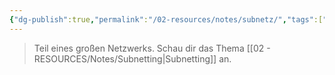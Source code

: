 ```yaml
---
{"dg-publish":true,"permalink":"/02-resources/notes/subnetz/","tags":["netzwerk/subnetting"],"noteIcon":"","updated":"2025-09-05T10:12:32.197+02:00"}
---
```


>Teil eines großen Netzwerks. Schau dir das Thema [[02 - RESOURCES/Notes/Subnetting\|Subnetting]] an.